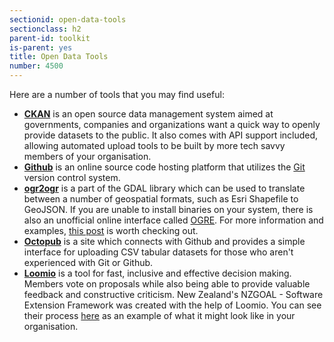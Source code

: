 ```yaml
---
sectionid: open-data-tools
sectionclass: h2
parent-id: toolkit
is-parent: yes
title: Open Data Tools
number: 4500
---
```


Here are a number of tools that you may find useful:

* **[CKAN](http://ckan.org)** is an open source data management system aimed at governments, companies and organizations want a quick way to openly provide datasets to the public. It also comes with API support included, allowing automated upload tools to be built by more tech savvy members of your organisation.
* **[Github](https://github.com)** is an online source code hosting platform that utilizes the [Git](https://git-scm.com/) version control system.
* **[ogr2ogr](http://trac.osgeo.org/gdal/wiki/DownloadingGdalBinaries)** is a part of the GDAL library which can be used to translate between a number of geospatial formats, such as Esri Shapefile to GeoJSON. If you are unable to install binaries on your system, there is also an unofficial online interface called [OGRE](https://github.com/wavded/ogre). For more information and examples, [this post](http://www.postgresonline.com/journal/archives/31-GDAL-OGR2OGR-for-Data-Loading.html) is worth checking out.
* **[Octopub](https://octopub.io/)** is a site which connects with Github and provides a simple interface for uploading CSV tabular datasets for those who aren't experienced with Git or Github.
* **[Loomio](https://loomio.org)** is a tool for fast, inclusive and effective decision making. Members vote on proposals while also being able to provide valuable feedback and constructive criticism. New Zealand's NZGOAL - Software Extension Framework was created with the help of Loomio. You can see their process [here](https://www.loomio.org/g/NohQxyr9/nzgoal-software-extension) as an example of what it might look like in your organisation.
